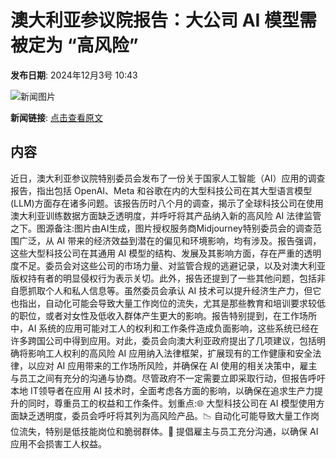# ​澳大利亚参议院报告：大公司 AI 模型需被定为 “高风险”

**发布日期**: 2024年12月3号 10:43

![新闻图片](https://pic.chinaz.com/picmap/202304261750583758_2.jpg)

**新闻链接**: [点击查看原文](https://www.aibase.com/zh/news/13645)

## 内容

近日，澳大利亚参议院特别委员会发布了一份关于国家人工智能（AI）应用的调查报告，指出包括 OpenAI、Meta 和谷歌在内的大型科技公司在其大型语言模型(LLM)方面存在诸多问题。该报告历时八个月的调查，揭示了全球科技公司在使用澳大利亚训练数据方面缺乏透明度，并呼吁将其产品纳入新的高风险 AI 法律监管之下。图源备注:图片由AI生成，图片授权服务商Midjourney特别委员会的调查范围广泛，从 AI 带来的经济效益到潜在的偏见和环境影响，均有涉及。报告强调，这些大型科技公司在其通用 AI 模型的结构、发展及其影响方面，存在严重的透明度不足。委员会对这些公司的市场力量、对监管合规的逃避记录，以及对澳大利亚版权持有者的明显侵权行为表示关切。此外，报告还提到了一些其他问题，包括非自愿抓取个人和私人信息等。虽然委员会承认 AI 技术可以提升经济生产力，但它也指出，自动化可能会导致大量工作岗位的流失，尤其是那些教育和培训要求较低的职位，或者对女性及低收入群体产生更大的影响。报告特别提到，在工作场所中，AI 系统的应用可能对工人的权利和工作条件造成负面影响，这些系统已经在许多跨国公司中得到应用。对此，委员会向澳大利亚政府提出了几项建议，包括明确将影响工人权利的高风险 AI 应用纳入法律框架，扩展现有的工作健康和安全法律，以应对 AI 应用带来的工作场所风险，并确保在 AI 使用的相关决策中，雇主与员工之间有充分的沟通与协商。尽管政府不一定需要立即采取行动，但报告呼吁本地 IT领导者在应用 AI 技术时，全面考虑各方面的影响，以确保在追求生产力提升的同时，尊重员工的权益和工作条件。划重点:🌐 大型科技公司在 AI 模型使用方面缺乏透明度，委员会呼吁将其列为高风险产品。📉 自动化可能导致大量工作岗位流失，特别是低技能岗位和脆弱群体。🤝 提倡雇主与员工充分沟通，以确保 AI 应用不会损害工人权益。
